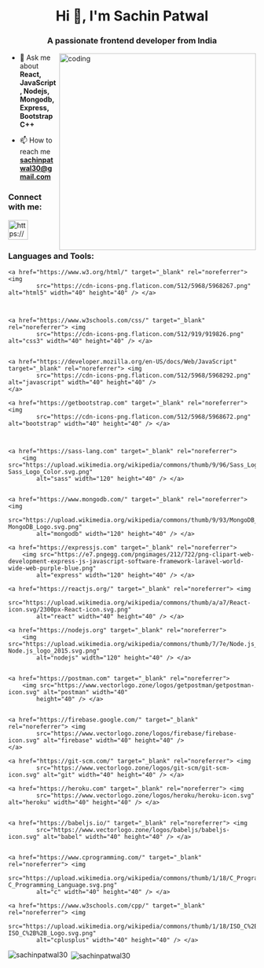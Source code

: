 <h1 align="center">Hi 👋, I'm Sachin Patwal</h1>
<h3 align="center">A passionate frontend developer from India</h3>

<img align="right" width="400" src="https://media.tenor.com/NOYF3f82b_gAAAAC/programmer.gif" alt="coding">


- 💬 Ask me about **React, JavaScript, Nodejs, Mongodb, Express, Bootstrap C++**

- 📫 How to reach me **sachinpatwal30@gmail.com**

<h3 align="left">Connect with me:</h3>
<p align="left">
    <a href="https://linkedin.com/in/https://www.linkedin.com/in/sachin-patwal-12b946178/" target="blank">
        <img src="https://cdn2.iconfinder.com/data/icons/social-media-icons-23/800/linkedin-512.png" align="center"
            alt="https://www.linkedin.com/in/sachin-patwal-12b946178/" height="40" width="40" /></a>
</p>

<h3 align="left">Languages and Tools:</h3>
<p align="left">


    <a href="https://www.w3.org/html/" target="_blank" rel="noreferrer"> <img
            src="https://cdn-icons-png.flaticon.com/512/5968/5968267.png" alt="html5" width="40" height="40" /> </a>



    <a href="https://www.w3schools.com/css/" target="_blank" rel="noreferrer"> <img
            src="https://cdn-icons-png.flaticon.com/512/919/919826.png" alt="css3" width="40" height="40" /> </a>


    <a href="https://developer.mozilla.org/en-US/docs/Web/JavaScript" target="_blank" rel="noreferrer"> <img
            src="https://cdn-icons-png.flaticon.com/512/5968/5968292.png" alt="javascript" width="40" height="40" />
    </a>

    <a href="https://getbootstrap.com" target="_blank" rel="noreferrer"> <img
            src="https://cdn-icons-png.flaticon.com/512/5968/5968672.png" alt="bootstrap" width="40" height="40" /> </a>



    <a href="https://sass-lang.com" target="_blank" rel="noreferrer">
        <img src="https://upload.wikimedia.org/wikipedia/commons/thumb/9/96/Sass_Logo_Color.svg/2560px-Sass_Logo_Color.svg.png"
            alt="sass" width="120" height="40" /> </a>


    <a href="https://www.mongodb.com/" target="_blank" rel="noreferrer"> <img
            src="https://upload.wikimedia.org/wikipedia/commons/thumb/9/93/MongoDB_Logo.svg/2560px-MongoDB_Logo.svg.png"
            alt="mongodb" width="120" height="40" /> </a>

    <a href="https://expressjs.com" target="_blank" rel="noreferrer">
        <img src="https://e7.pngegg.com/pngimages/212/722/png-clipart-web-development-express-js-javascript-software-framework-laravel-world-wide-web-purple-blue.png"
            alt="express" width="120" height="40" /> </a>

    <a href="https://reactjs.org/" target="_blank" rel="noreferrer"> <img
            src="https://upload.wikimedia.org/wikipedia/commons/thumb/a/a7/React-icon.svg/2300px-React-icon.svg.png"
            alt="react" width="40" height="40" /> </a>

    <a href="https://nodejs.org" target="_blank" rel="noreferrer">
        <img src="https://upload.wikimedia.org/wikipedia/commons/thumb/7/7e/Node.js_logo_2015.svg/2560px-Node.js_logo_2015.svg.png"
            alt="nodejs" width="120" height="40" /> </a>


    <a href="https://postman.com" target="_blank" rel="noreferrer">
        <img src="https://www.vectorlogo.zone/logos/getpostman/getpostman-icon.svg" alt="postman" width="40"
            height="40" /> </a>


    <a href="https://firebase.google.com/" target="_blank" rel="noreferrer"> <img
            src="https://www.vectorlogo.zone/logos/firebase/firebase-icon.svg" alt="firebase" width="40" height="40" />
    </a>

    <a href="https://git-scm.com/" target="_blank" rel="noreferrer"> <img
            src="https://www.vectorlogo.zone/logos/git-scm/git-scm-icon.svg" alt="git" width="40" height="40" /> </a>

    <a href="https://heroku.com" target="_blank" rel="noreferrer"> <img
            src="https://www.vectorlogo.zone/logos/heroku/heroku-icon.svg" alt="heroku" width="40" height="40" /> </a>


    <a href="https://babeljs.io/" target="_blank" rel="noreferrer"> <img
            src="https://www.vectorlogo.zone/logos/babeljs/babeljs-icon.svg" alt="babel" width="40" height="40" /> </a>


    <a href="https://www.cprogramming.com/" target="_blank" rel="noreferrer"> <img
            src="https://upload.wikimedia.org/wikipedia/commons/thumb/1/18/C_Programming_Language.svg/926px-C_Programming_Language.svg.png"
            alt="c" width="40" height="40" /> </a>

    <a href="https://www.w3schools.com/cpp/" target="_blank" rel="noreferrer"> <img
            src="https://upload.wikimedia.org/wikipedia/commons/thumb/1/18/ISO_C%2B%2B_Logo.svg/1822px-ISO_C%2B%2B_Logo.svg.png"
            alt="cplusplus" width="40" height="40" /> </a>


</p>

<p><img align="left"
        src="https://github-readme-stats.vercel.app/api/top-langs?username=sachinpatwal30&show_icons=true&locale=en&layout=compact"
        alt="sachinpatwal30" /></p>

<p>&nbsp;<img align="center"
        src="https://github-readme-stats.vercel.app/api?username=sachinpatwal30&show_icons=true&locale=en"
        alt="sachinpatwal30" /></p>
